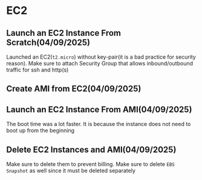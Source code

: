 # EC2
## Launch an EC2 Instance From Scratch(04/09/2025)
Launched an EC2(`t2.micro`) without key-pair(it is a bad practice for security reason). Make sure to attach Security Group that allows inbound/outbound traffic for ssh and http(s)

## Create AMI from EC2(04/09/2025)

## Launch an EC2 Instance From AMI(04/09/2025)
The boot time was a lot faster. It is because the instance does not need to boot up from the beginning

## Delete EC2 Instances and AMI(04/09/2025)
Make sure to delete them to prevent billing. Make sure to delete `EBS Snapshot` as well since it must be deleted separately
